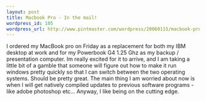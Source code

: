 ```yaml
--- 
layout: post
title: Macbook Pro - In the mail!
wordpress_id: 105
wordpress_url: http://www.pintmaster.com/wordpress/20060115/macbook-pro-in-the-mail/
---
```

I ordered my MacBook pro on Friday as a replacement for both my IBM desktop at work and for my Powerbook G4 1.25 Ghz as my backup / presentation computer. Im really excited for it to arrive, and I am taking a little bit of a gamble that someone will figure out how to make it run windows pretty quickly so that I can switch between the two operating systems. Should be pretty great. The main thing I am worried about now is when I will get natively compiled updates to previous software programs - like adobe photoshop etc... Anyway, I like being on the cutting edge. 
